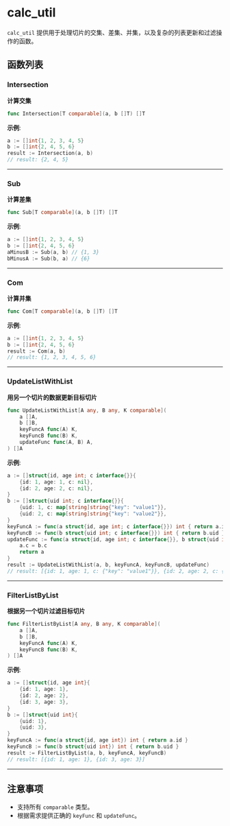
# calc_util

`calc_util` 提供用于处理切片的交集、差集、并集，以及复杂的列表更新和过滤操作的函数。

## 函数列表

### Intersection
**计算交集**
```go
func Intersection[T comparable](a, b []T) []T
```  
**示例**:
```go
a := []int{1, 2, 3, 4, 5}
b := []int{2, 4, 5, 6}
result := Intersection(a, b)
// result: {2, 4, 5}
```  

---  

### Sub
**计算差集**
```go
func Sub[T comparable](a, b []T) []T
```  
**示例**:
```go
a := []int{1, 2, 3, 4, 5}
b := []int{2, 4, 5, 6}
aMinusB := Sub(a, b) // {1, 3}
bMinusA := Sub(b, a) // {6}
```  

---  

### Com
**计算并集**
```go
func Com[T comparable](a, b []T) []T
```  
**示例**:
```go
a := []int{1, 2, 3, 4, 5}
b := []int{2, 4, 5, 6}
result := Com(a, b)
// result: {1, 2, 3, 4, 5, 6}
```  

---  

### UpdateListWithList
**用另一个切片的数据更新目标切片**
```go
func UpdateListWithList[A any, B any, K comparable](
    a []A,
    b []B,
    keyFuncA func(A) K,
    keyFuncB func(B) K,
    updateFunc func(A, B) A,
) []A
```  
**示例**:
```go
a := []struct{id, age int; c interface{}}{
    {id: 1, age: 1, c: nil},
    {id: 2, age: 2, c: nil},
}
b := []struct{uid int; c interface{}}{
    {uid: 1, c: map[string]string{"key": "value1"}},
    {uid: 2, c: map[string]string{"key": "value2"}},
}
keyFuncA := func(a struct{id, age int; c interface{}}) int { return a.id }
keyFuncB := func(b struct{uid int; c interface{}}) int { return b.uid }
updateFunc := func(a struct{id, age int; c interface{}}, b struct{uid int; c interface{}}) struct{id, age int; c interface{}} {
    a.c = b.c
    return a
}
result := UpdateListWithList(a, b, keyFuncA, keyFuncB, updateFunc)
// result: [{id: 1, age: 1, c: {"key": "value1"}}, {id: 2, age: 2, c: {"key": "value2"}}]
```  

---  

### FilterListByList
**根据另一个切片过滤目标切片**
```go
func FilterListByList[A any, B any, K comparable](
    a []A,
    b []B,
    keyFuncA func(A) K,
    keyFuncB func(B) K,
) []A
```  
**示例**:
```go
a := []struct{id, age int}{
    {id: 1, age: 1},
    {id: 2, age: 2},
    {id: 3, age: 3},
}
b := []struct{uid int}{
    {uid: 1},
    {uid: 3},
}
keyFuncA := func(a struct{id, age int}) int { return a.id }
keyFuncB := func(b struct{uid int}) int { return b.uid }
result := FilterListByList(a, b, keyFuncA, keyFuncB)
// result: [{id: 1, age: 1}, {id: 3, age: 3}]
```  

---  

## 注意事项
- 支持所有 `comparable` 类型。
- 根据需求提供正确的 `keyFunc` 和 `updateFunc`。  

